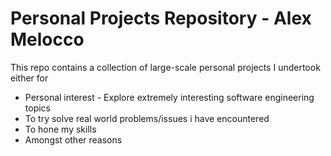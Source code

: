 # Personal Projects Repository - Alex Melocco
This repo contains a collection of large-scale personal projects I undertook either for
- Personal interest - Explore extremely interesting software engineering topics
- To try solve real world problems/issues i have encountered
- To hone my skills
- Amongst other reasons


